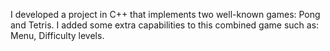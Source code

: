 I developed a project in C++ that implements two well-known games: Pong and Tetris.
I added some extra capabilities to this combined game such as: Menu, Difficulty levels.
